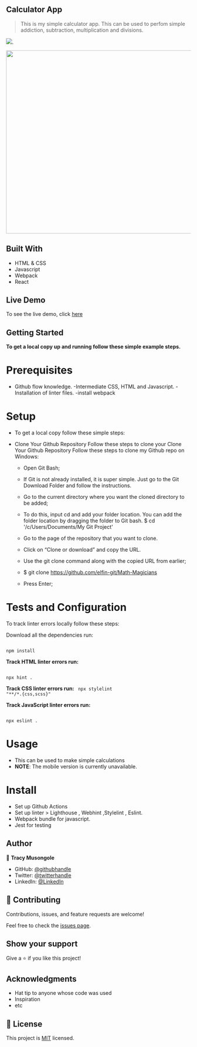 ## Calculator App

> This is my simple calculator app. This can be used to perfom simple addiction, subtraction, multiplication and divisions. 


![](https://img.shields.io/badge/Microverse-blueviolet).

<img src={./img/calcUI.png} width="800" height="500">


## Built With

- HTML & CSS
- Javascript
- Webpack
- React

## Live Demo 

To see the live demo, click [here]( https://tracymuso.github.io/Math-Magicians/)

## Getting Started

**To get a local copy up and running follow these simple example steps.**

# Prerequisites

- Github flow knowledge. -Intermediate CSS, HTML and Javascript. -Installation of linter files. -install webpack

# Setup 
- To get a local copy follow these simple steps:

- Clone Your Github Repository Follow these steps to clone your Clone Your Github Repository Follow these steps to clone my Github repo on Windows:

   - Open Git Bash;

   - If Git is not already installed, it is super simple. Just go to the Git Download Folder and follow the instructions.

   - Go to the current directory where you want the cloned directory to be added;

   - To do this, input cd and add your folder location. You can add the folder location by dragging the folder to Git bash.
    $ cd '/c/Users/Documents/My Git Project'

    - Go to the page of the repository that you want to clone.

    - Click on “Clone or download” and copy the URL.

    - Use the git clone command along with the copied URL from earlier;

    - $ git clone https://github.com/elfin-git/Math-Magicians

   - Press Enter;

# Tests and Configuration

To track linter errors locally follow these steps:

Download all the dependencies run:

<code>
npm install
</code>

**Track HTML linter errors run:**

<code>
npx hint .
</code>

**Track CSS linter errors run:**
<code>
npx stylelint "**/*.{css,scss}"
</code>

**Track JavaScript linter errors run:**

<code>
npx eslint .
</code>

# Usage
- This can be used to make simple calculations
- **NOTE**: The mobile version is currently unavailable.

# Install
- Set up Github Actions
- Set up linter > Lighthouse , Webhint ,Stylelint , Eslint.
- Webpack bundle for javascript.
- Jest for  testing

## Author

👤 **Tracy Musongole**

- GitHub: [@githubhandle](https://github.com/elfin-git)
- Twitter: [@twitterhandle](https://twitter.com/tracy_muso)
- LinkedIn: [@LinkedIn](https://linkedin.com/in/tracy-musongole)


## 🤝 Contributing
Contributions, issues, and feature requests are welcome!


Feel free to check the [issues page](https://github.com/elfin-git/Math-Magicians/issues).

## Show your support

Give a ⭐️ if you like this project!

## Acknowledgments

- Hat tip to anyone whose code was used
- Inspiration
- etc

## 📝 License

This project is [MIT](https://github.com/elfin-git/Math-Magicians/blob/dev/LICENSE) licensed.
